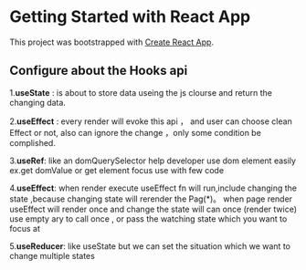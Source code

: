# Getting Started with React App

This project was bootstrapped with [Create React App](https://github.com/facebook/create-react-app).


## Configure  about the Hooks api

1.**useState** : is about to store data useing the js clourse and return the changing data. 

2.**useEffect** : every render will evoke this api ， and user can choose clean Effect or not, also can ignore the change ，only some condition be complished.

3.**useRef**: like an domQuerySelector help developer use dom element easily
              ex.get domValue or get element focus use with few code

4.**useEffect**:  when render execute useEffect fn will run,include changing the state ,because changing state will rerender the Pag(*)。
                  when page render useEffect will render once and change the state will can once (render twice)
                  use empty ary to call once , or pass the watching state which you want to focus at

5.**useReducer**: like useState but we can set the  situation  which we want to change multiple states
